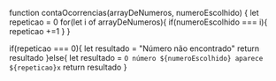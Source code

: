 function contaOcorrencias(arrayDeNumeros, numeroEscolhido) {
  let repeticao = 0
  for(let i of arrayDeNumeros){
    if(numeroEscolhido === i){
      repeticao +=1
    }
  }
  
  if(repeticao === 0){
    let resultado = "Número não encontrado"
    return resultado
  }else{
    let resultado = `O número ${numeroEscolhido} aparece ${repeticao}x`
    return resultado
  }